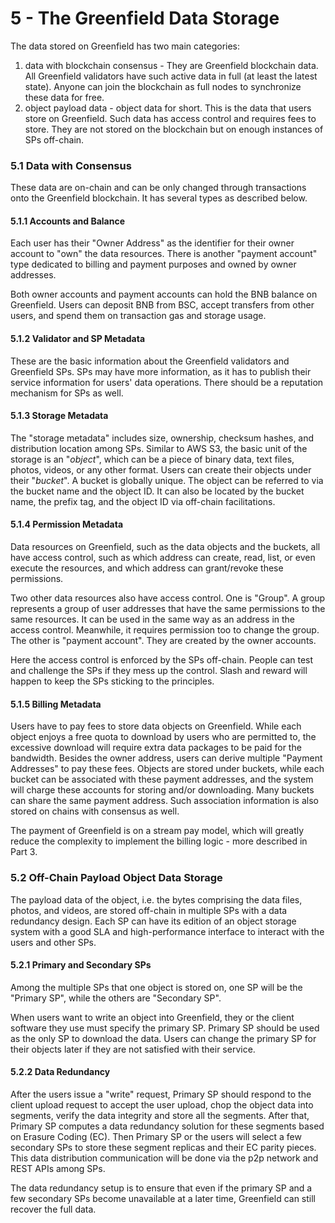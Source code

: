 # 5 - The Greenfield Data Storage

The data stored on Greenfield has two main categories:

1. data with blockchain consensus - They are Greenfield blockchain data. All Greenfield validators have such active data in full (at least the latest state). Anyone can join the blockchain as full nodes to synchronize these data for free.
2. object payload data - object data for short. This is the data that users store on Greenfield. Such data has access control and requires fees to store. They are not stored on the blockchain but on enough instances of SPs off-chain.

### 5.1 Data with Consensus

These data are on-chain and can be only changed through transactions onto the Greenfield blockchain. It has several types as described below.

#### 5.1.1 Accounts and Balance

Each user has their "Owner Address" as the identifier for their owner account to "own" the data resources. There is another "payment account" type dedicated to billing and payment purposes and owned by owner addresses.

Both owner accounts and payment accounts can hold the BNB balance on Greenfield. Users can deposit BNB from BSC, accept transfers from other users, and spend them on transaction gas and storage usage.

#### 5.1.2 Validator and SP Metadata

These are the basic information about the Greenfield validators and Greenfield SPs. SPs may have more information, as it has to publish their service information for users' data operations. There should be a reputation mechanism for SPs as well.

#### 5.1.3 Storage Metadata

The "storage metadata" includes size, ownership, checksum hashes, and distribution location among SPs. Similar to AWS S3, the basic unit of the storage is an "_object_", which can be a piece of binary data, text files, photos, videos, or any other format. Users can create their objects under their "_bucket_". A bucket is globally unique. The object can be referred to via the bucket name and the object ID. It can also be located by the bucket name, the prefix tag, and the object ID via off-chain facilitations.

#### 5.1.4 Permission Metadata

Data resources on Greenfield, such as the data objects and the buckets, all have access control, such as which address can create, read, list, or even execute the resources, and which address can grant/revoke these permissions.

Two other data resources also have access control. One is "Group". A group represents a group of user addresses that have the same permissions to the same resources. It can be used in the same way as an address in the access control. Meanwhile, it requires permission too to change the group. The other is "payment account". They are created by the owner accounts.

Here the access control is enforced by the SPs off-chain. People can test and challenge the SPs if they mess up the control. Slash and reward will happen to keep the SPs sticking to the principles.

#### 5.1.5 Billing Metadata

Users have to pay fees to store data objects on Greenfield. While each object enjoys a free quota to download by users who are permitted to, the excessive download will require extra data packages to be paid for the bandwidth. Besides the owner address, users can derive multiple "Payment Addresses" to pay these fees. Objects are stored under buckets, while each bucket can be associated with these payment addresses, and the system will charge these accounts for storing and/or downloading. Many buckets can share the same payment address. Such association information is also stored on chains with consensus as well.

The payment of Greenfield is on a stream pay model, which will greatly reduce the complexity to implement the billing logic - more described in Part 3.

### 5.2 Off-Chain Payload Object Data Storage

The payload data of the object, i.e. the bytes comprising the data files, photos, and videos, are stored off-chain in multiple SPs with a data redundancy design. Each SP can have its edition of an object storage system with a good SLA and high-performance interface to interact with the users and other SPs.

#### 5.2.1 Primary and Secondary SPs

Among the multiple SPs that one object is stored on, one SP will be the "Primary SP", while the others are "Secondary SP".

When users want to write an object into Greenfield, they or the client software they use must specify the primary SP. Primary SP should be used as the only SP to download the data. Users can change the primary SP for their objects later if they are not satisfied with their service.

#### 5.2.2 Data Redundancy

After the users issue a "write" request, Primary SP should respond to the client upload request to accept the user upload, chop the object data into segments, verify the data integrity and store all the segments. After that, Primary SP computes a data redundancy solution for these segments based on Erasure Coding (EC). Then Primary SP or the users will select a few secondary SPs to store these segment replicas and their EC parity pieces. This data distribution communication will be done via the p2p network and REST APIs among SPs.

The data redundancy setup is to ensure that even if the primary SP and a few secondary SPs become unavailable at a later time, Greenfield can still recover the full data.
